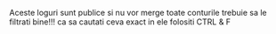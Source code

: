 Aceste loguri sunt publice si nu vor merge toate conturile trebuie sa le filtrati bine!!!
ca sa cautati ceva exact in ele folositi CTRL & F
